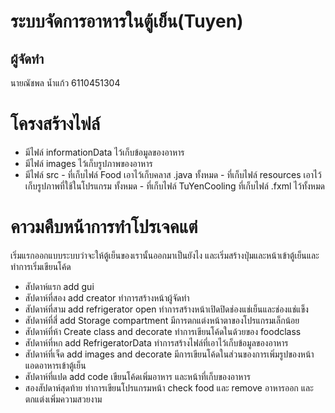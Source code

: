 # ระบบจัดการอาหารในตู้เย็น(Tuyen)

## ผู้จัดทำ
นายณัชพล น้ำแก้ว
6110451304

# โครงสร้างไฟล์
- มีไฟล์ informationData ไว้เก็บข้อมูลของอาหาร
- มีไฟล์ images ไว้เก็บรูปภาพของอาหาร
- มีไฟล์ src - ที่เก็บไฟล์ Food เอาไว้เก็บคลาส .java ทั้งหมด
          - ที่เก็บไฟล์ resources เอาไว้เก็บรูปภาพที่ใช้ในโปรแกรม ทั้งหมด
          - ที่เก็บไฟล์ TuYenCooling ที่เก็บไฟล์ .fxml ไว้ทั้งหมด

# คาวมคืบหน้าการทำโปรเจคแต่
เริ่มแรกออกแบบระบบว่าจะให้ตู้เย็นของเรานั้นออกมาเป็นยังไง และเริ่มสร้างปุ่มและหน้าเข้าตู้เย็นและทำการเริ่มเขียนโค้ด
- สัปดาห์แรก add gui 
- สัปดาห์ที่สอง add creator ทำการสร้างหน้าผู้จัดทำ
- สัปดาห์ที่สาม add refrigerator open ทำการสร้างหน้าเปิดปิดช่องแช่เย็นและช่องแช่แข็ง
- สัปดาห์ที่สี่ add Storage compartment มีการตกแต่งหน้าตาของโปรแกรมเล็กน้อย
- สัปดาห์ที่ห้า Create class and decorate ทำการเขียนโค้ดในด้วยของ foodclass 
- สัปดาห์ที่หก add RefrigeratorData ทำการสร้างไฟล์ที่เอาไว้เก็บข้อมูลของอาหาร
- สัปดาห์ที่เจ็ด add images and decorate มีการเขียนโค้ดในส่วนของการเพิ่มรูปของหน้าแอดอาหารเข้าตู้เย็น
- สัปดาห์ที่แปด add code เขียนโค้ดเพิ่มอาหาร และหน้าที่เก็บของอาหาร
- สองสัปดาห์สุดท้าย ทำการเขียนโปรแกรมหน้า check food และ remove อาหารออก และตกแต่งเพิ่มความสวยงาม

